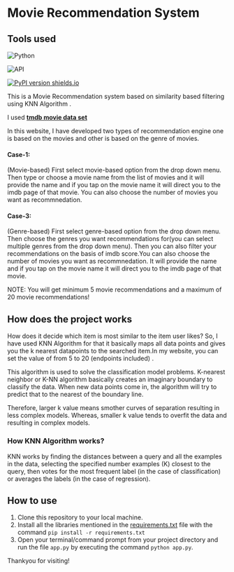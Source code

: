 # Movie Recommendation System
  ## Tools used 

![Python](https://img.shields.io/badge/Python-3.8-FFD59E)

![API](https://img.shields.io/badge/API-TMDB-7D1E6A)

[![PyPI version shields.io](https://img.shields.io/pypi/v/trains-jupyter-plugin.svg)](https://img.shields.io/pypi/v/trains-jupyter-plugin.svg)

This is a Movie Recommendation system based on similarity based filtering using KNN Algorithm .

I used **[tmdb movie data set](https://www.kaggle.com/datasets/tmdb/tmdb-movie-metadata)** 

In this website, I have developed two types of recommendation engine one is based on the movies and other is based on the genre of movies.
#### Case-1: 
   (Movie-based) First select movie-based option from the drop down menu. Then type or choose a movie name from the list of movies and it will provide the name  and if you tap on the movie name it will direct you to the imdb page of that movie. You can also choose the number of movies you want as recommnedation.
#### Case-3:
   (Genre-based) First select genre-based option from the drop down menu. Then choose the genres you want recommendations for(you can select multiple genres from the drop down menu). Then you can also filter your recommendations on the basis of imdb score.You can also choose the number of movies you want as recommnedation. It will provide the name  and if you tap on the movie name it will direct you to the imdb page of that movie.

NOTE: You will get minimum 5 movie recommendations and a maximum of 20 movie recommendations!

## How does the project works 

   How does it decide which item is most similar to the item user likes? 
   So, I have used KNN Algorithm for that it basically maps all data points and gives you the k nearest datapoints to the searched item.In my website, you can set the value of from 5 to 20 (endpoints included) .
   
   This algorithm is used to solve the classification model problems. K-nearest neighbor or K-NN algorithm basically creates an imaginary boundary to classify the data. When new data points come in, the algorithm will try to predict that to the nearest of the boundary line.

Therefore, larger k value means smother curves of separation resulting in less complex models. Whereas, smaller k value tends to overfit the data and resulting in complex models.

   ### How KNN Algorithm works?
  KNN works by finding the distances between a query and all the examples in the data, selecting the specified number examples (K) closest to the query, then votes for the most frequent label (in the case of classification) or averages the labels (in the case of regression).

## How to use

1. Clone this repository to your local machine.
2. Install all the libraries mentioned in the [requirements.txt](https://github.com/shellysharma114/Movie-Recommendation-App/blob/main/requirements.txt) file with the command `pip install -r requirements.txt`
4. Open your terminal/command prompt from your project directory and run the file `app.py` by executing the command `python app.py`.


Thankyou for visiting!
